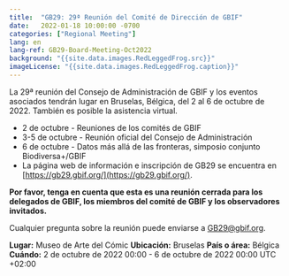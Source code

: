 ```yaml
---
title:  "GB29: 29ª Reunión del Comité de Dirección de GBIF"
date:   2022-01-18 10:00:00 -0700
categories: ["Regional Meeting"]
lang: en
lang-ref: GB29-Board-Meeting-Oct2022
background: "{{site.data.images.RedLeggedFrog.src}}"
imageLicense: "{{site.data.images.RedLeggedFrog.caption}}"
---
```


La 29ª reunión del Consejo de Administración de GBIF y los eventos asociados tendrán lugar en Bruselas, Bélgica, del 2 al 6 de octubre de 2022. También es posible la asistencia virtual.

- 2 de octubre - Reuniones de los comités de GBIF
- 3-5 de octubre - Reunión oficial del Consejo de Administración
- 6 de octubre - Datos más allá de las fronteras, simposio conjunto Biodiversa+/GBIF
- La página web de información e inscripción de GB29 se encuentra en [https://gb29.gbif.org/](https://gb29.gbif.org/).


**Por favor, tenga en cuenta que esta es una reunión cerrada para los delegados de GBIF, los miembros del comité de GBIF y los observadores invitados.**

Cualquier pregunta sobre la reunión puede enviarse a [GB29@gbif.org](mailto:GB29@gbif.org).

**Lugar:** Museo de Arte del Cómic
**Ubicación:** Bruselas
**País o área:** Bélgica
**Cuándo:** 2 de octubre de 2022 00:00 - 6 de octubre de 2022 00:00 UTC +02:00

